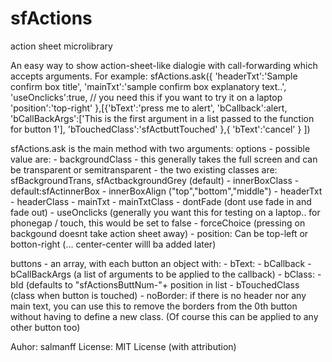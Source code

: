 sfActions
=========

action sheet microlibrary

An easy way to show action-sheet-like dialogie with call-forwarding which accepts arguments. For example:
	sfActions.ask({
		'headerTxt':'Sample confirm box title',
		'mainTxt':'sample confirm box explanatory text..',
		'useOnclicks':true, // you need this if you want to try it on a laptop
		'position':'top-right'
	 },[{'bText':'press me to alert',
		'bCallback':alert,
		'bCallBackArgs':['This is the first argument in a list passed to the function for button 1'],
		'bTouchedClass':'sfActbuttTouched'
	 },{
		'bText':'cancel'
	 }
	])


sfActions.ask is the main method with two arguments:
options - possible value are:
	- backgroundClass - this generally takes the full screen and can be transparent or semitransparent - the two existing classes are: sfBackgroundTrans, sfActbackgroundGrey (default)
	- innerBoxClass - default:sfActinnerBox
	- innerBoxAlign ("top","bottom","middle")
	- headerTxt
	- headerClass
	- mainTxt
	- mainTxtClass
	- dontFade (dont use fade in and fade out)
	- useOnclicks (generally you want this for testing on a laptop.. for phonegap / touch, this would be set to false
	- forceChoice (pressing on backgound doesnt take action sheet away)
	- position: Can be top-left or botton-right (... center-center willl ba added later)


buttons - an array, with each button an object with:
	- bText:
	- bCallback
	- bCallBackArgs (a list of arguments to be applied to the callback)
	- bClass:
	- bId (defaults to "sfActionsButtNum-"+ position in list
	- bTouchedClass (class when button is touched)
	- noBorder: if there is no header nor any main text, you can use this to remove the borders from the 0th button without having to define a new class. (Of course this can be applied to any other button too)


Auhor: salmanff
License: MIT License (with attribution)
